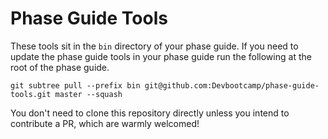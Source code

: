 # Phase Guide Tools

These tools sit in the `bin` directory of your phase guide. If you need to update the phase guide tools in your phase guide run the following at the root of the phase guide.

```
git subtree pull --prefix bin git@github.com:Devbootcamp/phase-guide-tools.git master --squash
```

You don't need to clone this repository directly unless you intend to contribute a PR, which are warmly welcomed!
